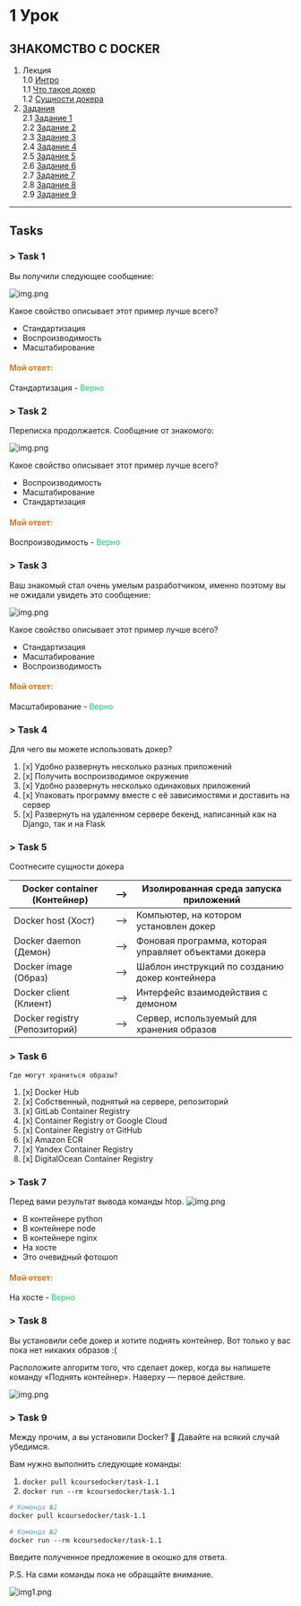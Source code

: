 # 1 Урок
## ЗНАКОМСТВО С DOCKER

1. Лекция\
    1.0 [Интро](https://youtu.be/7tyaWfSuQzc?si=w2n5qgnSjKcA2SBd)\
    1.1 [Что такое докер](https://youtu.be/3wGSxznrvU4?si=tj8yDsN1vR1PSeE6)\
    1.2 [Сущности докера](https://youtu.be/kfJfSVRkYro?si=rGwsY4fou65PCmMn)
2. [Задания](#tasks)\
    2.1 [Задание 1](#-task-1)\
    2.2 [Задание 2](#-task-2)\
    2.3 [Задание 3](#-task-3)\
    2.4 [Задание 4](#-task-4)\
    2.5 [Задание 5](#-task-5)\
    2.6 [Задание 6](#-task-6)\
    2.7 [Задание 7](#-task-7)\
    2.8 [Задание 8](#-task-8)\
    2.9 [Задание 9](#-task-9)

---
## Tasks
### \> Task 1
Вы получили следующее сообщение:

![img.png](images/Group%20482123.svg)

Какое свойство описывает этот пример лучше всего?
* Стандартизация
* Воспроизводимость
* Масштабирование

#### <font color="#dd7515">Мой ответ:</font>

Стандартизация -  <font color="#1ec76b">Верно</font>


### \> Task 2
Переписка продолжается. Сообщение от знакомого:

![img.png](images/Group%20482123%20(1).svg)

Какое свойство описывает этот пример лучше всего?
* Воспроизводимость
* Масштабирование
* Стандартизация

#### <font color="#dd7515">Мой ответ:</font>

Воспроизводимость -  <font color="#1ec76b">Верно</font>


### \> Task 3
Ваш знакомый стал очень умелым разработчиком, именно поэтому вы не ожидали увидеть это сообщение:

![img.png](images/Group%20482124%20(1).svg)

Какое свойство описывает этот пример лучше всего?
* Стандартизация
* Масштабирование
* Воспроизводимость

#### <font color="#dd7515">Мой ответ:</font>

Масштабирование -  <font color="#1ec76b">Верно</font>


### \> Task 4
Для чего вы можете использовать докер?

1. [x] Удобно развернуть несколько разных приложений
2. [x] Получить воспроизводимое окружение
3. [x] Удобно развернуть несколько одинаковых приложений
4. [x] Упаковать программу вместе с её зависимостями и доставить на сервер
5. [x] Развернуть на удаленном сервере бекенд, написанный как на Django, так и на Flask


### \> Task 5
Соотнесите сущности докера

| Docker container (Контейнер)  | --> | Изолированная среда запуска приложений                |
|-------------------------------|-----|-------------------------------------------------------|
| Docker host (Хост)            | --> | Компьютер, на котором установлен докер                |
| Docker daemon (Демон)         | --> | Фоновая программа, которая управляет объектами докера |
| Docker image (Образ)          | --> | Шаблон инструкций по созданию докер контейнера        |
| Docker client (Клиент)        | --> | Интерфейс взаимодействия с демоном                    |
| Docker registry (Репозиторий) | --> | Сервер, используемый для хранения образов             |


### \> Task 6
`Где могут храниться образы?`
1. [x] Docker Hub
2. [x] Собственный, поднятый на сервере, репозиторий
3. [x] GitLab Container Registry
4. [x] Container Registry от Google Cloud
5. [x] Container Registry от GitHub
6. [x] Amazon ECR
7. [x] Yandex Container Registry
8. [x] DigitalOcean Container Registry


### \> Task 7
Перед вами результат вывода команды htop.
![img.png](images/Снимок%20экрана%20от%202022-08-04%2001-49-45.png)

* В контейнере python
* В контейнере node
* В контейнере nginx
* На хосте
* Это очевидный фотошоп


#### <font color="#dd7515">Мой ответ:</font>
На хосте -  <font color="#1ec76b">Верно</font>


### \> Task 8
 Вы установили себе докер и хотите поднять контейнер. Вот только у вас пока нет никаких образов :(

Расположите алгоритм того, что сделает докер, когда вы напишете команду «Поднять контейнер».
Наверху — первое действие.

![img.png](images/img.png)


### \> Task 9
Между прочим, а вы установили Docker? 👀 Давайте на всякий случай убедимся.

Вам нужно выполнить следующие команды:

1. `docker pull kcoursedocker/task-1.1`
2. `docker run --rm kcoursedocker/task-1.1`

```dockerfile
# Команда №1
docker pull kcoursedocker/task-1.1

# Команда №2
docker run --rm kcoursedocker/task-1.1
```
Введите полученное предложение в окошко для ответа.

P.S. На сами команды пока не обращайте внимание.

![img1.png](images/img1.png)
